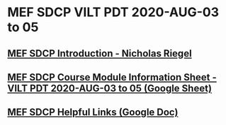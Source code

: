 #  MEF SDCP VILT PDT 2020-AUG-03 to 05

## [MEF SDCP Introduction - Nicholas Riegel](https://docs.google.com/presentation/d/1dDd9z5g9wYJKA0nkQ3nePmTewDzV1EeT4feaJpl1iT0/edit?usp=sharing)

## [MEF SDCP Course Module Information Sheet - VILT PDT 2020-AUG-03 to 05 (Google Sheet)](https://docs.google.com/spreadsheets/d/1QZZx9rrhuH_NvCV_YM5FtQaolc9CMyigTPY80gVK86k/edit?usp=sharing)

## [MEF SDCP Helpful Links (Google Doc)](https://docs.google.com/document/d/1CEhzOy3CoO7A5GLpZ-TgOyks7mE6EZ4iq-6ft3hRnw0/edit?usp=sharing)
